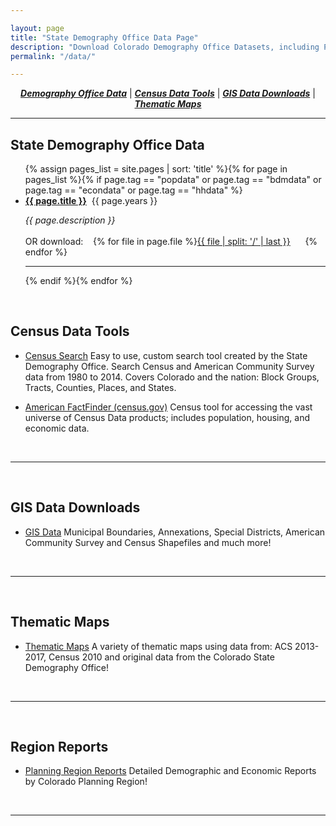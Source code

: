 ```yaml
---

layout: page
title: "State Demography Office Data Page"
description: "Download Colorado Demography Office Datasets, including Population Estimates and Forecasts, Housing and Household, Economic, and more."
permalink: "/data/"

---
```


<div style="text-align: center;" markdown="1">

[**_Demography Office Data_**](#state-demography-office-data) \| [**_Census Data Tools_**](#census-data-tools) \| [**_GIS Data Downloads_**](/gis/gis-data#gis-data) \| [**_Thematic Maps_**](/gis/thematic-maps#thematic-maps)

</div>


---

## State Demography Office Data

<ul>{% assign pages_list = site.pages | sort: 'title' %}{% for page in pages_list %}{% if page.tag == "popdata" or page.tag == "bdmdata"  or page.tag == "econdata" or page.tag == "hhdata" %}<br /><li><b><a href="{{ page.url }}">{{ page.title }}</a></b>&nbsp;&nbsp;{{ page.years }}</li><p><i>{{ page.description }} </i><br /><br />OR download:&nbsp;&nbsp;&nbsp;&nbsp;{% for file in page.file %}<a href="{{ file }}">{{ file | split: '/' | last }}</a>&nbsp;&nbsp;&nbsp;&nbsp;&nbsp;&nbsp;{% endfor %}</p><hr>{% endif %}{% endfor %}</ul>


<br />

## Census Data Tools

 - [Census Search](/CensusAPI) Easy to use, custom search tool created by the State Demography Office.  Search Census and American Community Survey data from 1980 to 2014.  Covers Colorado and the nation: Block Groups, Tracts, Counties, Places, and States.
 
 - [American FactFinder (census.gov)](http://factfinder.census.gov/faces/nav/jsf/pages/index.xhtml) Census tool for accessing the vast universe of Census Data products; includes population, housing, and economic data.

<br />

---
<br />

## GIS Data Downloads

- [GIS Data](/gis/gis-data#gis-data) Municipal Boundaries, Annexations, Special Districts, American Community Survey and Census Shapefiles and much more!

<br />

---
<br />

## Thematic Maps

- [Thematic Maps](/gis/thematic-maps#thematic-maps)  A variety of thematic maps using data from: ACS 2013-2017, Census 2010 and original data from the Colorado State Demography Office!

<br />

---
<br />

## Region Reports

- [Planning Region Reports](/demography/region-reports-2014#colorado-planning-region-reports)  Detailed Demographic and Economic Reports by Colorado Planning Region!

<br />

---



